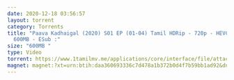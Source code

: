 ```yaml
---
date: 2020-12-18 03:56:57
layout: torrent
category: Torrents
title: "Paava Kadhaigal (2020) S01 EP (01-04) Tamil HDRip - 720p - HEVC - MP3 -
  600MB - ESub :"
size: "600MB "
type: Video
torrent: https://www.1tamilmv.me/applications/core/interface/file/attachment.php?id=70315
magnet: magnet:?xt=urn:btih:daa360693336c7d478a1b372b0d4f7b59bb1ad92&dn=www.1TamilMV.me%20-%20Paava%20Kadhaigal%20(2020)%20S01%20EP%20(01-04)%20Tamil%20HDRip%20-%20720p%20-%20HEVC%20-%20MP3%20-%20650MB%20-%20ESub&tr=udp%3a%2f%2fp4p.arenabg.com%3a1337%2fannounce&tr=http%3a%2f%2fpow7.com%3a80%2fannounce&tr=udp%3a%2f%2ftracker.tiny-vps.com%3a6969%2fannounce&tr=http%3a%2f%2ftracker2.itzmx.com%3a6961%2fannounce&tr=udp%3a%2f%2f151.80.120.114%3a2710%2fannounce&tr=udp%3a%2f%2f9.rarbg.com%3a2790%2fannounce&tr=udp%3a%2f%2f9.rarbg.to%3a2740%2fannounce&tr=udp%3a%2f%2fopen.stealth.si%3a80%2fannounce&tr=udp%3a%2f%2ftracker.leechers-paradise.org%3a6969%2fannounce&tr=udp%3a%2f%2ftracker.opentrackr.org%3a1337%2fannounce&tr=http%3a%2f%2ft.nyaatracker.com%3a80%2fannounce
---
```

